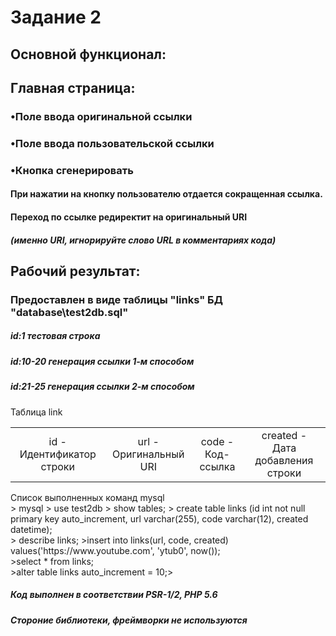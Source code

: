 ﻿# Задание 2
## Основной функционал:
## Главная страница: 
### •Поле ввода оригинальной ссылки
### •Поле ввода пользовательской ссылки
### •Кнопка сгенерировать
#### При нажатии на кнопку пользователю отдается сокращенная ссылка.
#### Переход по ссылке редиректит на оригинальный URI
##### (именно URI, игнорируйте слово URL в комментариях кода)
## Рабочий результат:
### Предоставлен в виде таблицы "links" БД "database\test2db.sql"
##### id:1 тестовая строка
##### id:10-20 генерация ссылки 1-м способом
##### id:21-25 генерация ссылки 2-м способом

Таблица link<br>
<table><tbody><tr align="center">
<td>id -<br>Идентификатор строки</td> 
<td>url -<br>Оригинальный URI</td>
<td>code -<br>Код-ссылка</td>
<td>created -<br>Дата добавления строки</td>
</tr></tbody></table>
Список выполненных команд mysql<br>
> mysql 
> use test2db
> show tables;
> create table links 
(id int not null primary key auto_increment, url varchar(255), code varchar(12), created datetime);<br>
> describe links;
>insert into links(url, code, created) values('https://www.youtube.com', 'ytub0', now());<br>
>select * from links;<br>
>alter table links auto_increment = 10;>

##### Код выполнен в соответствии PSR-1/2, PHP 5.6 
##### Стороние библиотеки, фреймворки не используются
